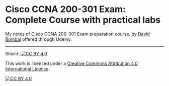# Cisco CCNA 200-301 Exam: Complete Course with practical labs

My notes of Cisco CCNA 200-301 Exam preparation course, by [David Bombal](https://www.youtube.com/c/DavidBombal) offered through Udemy. 


---

Shield: [![CC BY 4.0][cc-by-shield]][cc-by]

This work is licensed under a
[Creative Commons Attribution 4.0 International License][cc-by].

[![CC BY 4.0][cc-by-image]][cc-by]

[cc-by]: http://creativecommons.org/licenses/by/4.0/
[cc-by-image]: https://i.creativecommons.org/l/by/4.0/88x31.png
[cc-by-shield]: https://img.shields.io/badge/License-CC%20BY%204.0-lightgrey.svg
